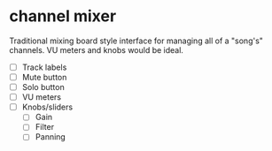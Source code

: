# channel mixer

Traditional mixing board style interface for managing all of a "song's" channels. VU meters and knobs would be ideal.

- [ ] Track labels
- [ ] Mute button
- [ ] Solo button
- [ ] VU meters
- [ ] Knobs/sliders
    - [ ] Gain
    - [ ] Filter
    - [ ] Panning